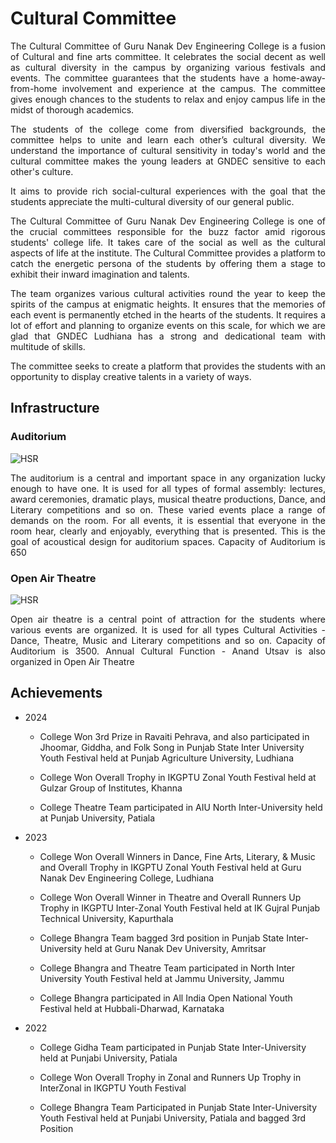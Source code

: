 # Cultural Committee


<div align="justify">

The Cultural Committee of Guru Nanak Dev Engineering College is a fusion of Cultural and fine arts committee. It celebrates the social decent as well as cultural diversity in the campus by organizing various festivals and events. The committee guarantees that the students have a home-away-from-home involvement and experience at the campus. The committee gives enough chances to the students to relax and enjoy campus life in the midst of thorough academics.

The students of the college come from diversified backgrounds, the committee helps to unite and learn each other’s cultural diversity. We understand the importance of cultural sensitivity in today's world and the cultural committee makes the young leaders at GNDEC sensitive to each other's culture.

It aims to provide rich social-cultural experiences with the goal that the students appreciate the multi-cultural diversity of our general public.

The Cultural Committee of Guru Nanak Dev Engineering College is one of the crucial committees responsible for the buzz factor amid rigorous students' college life. It takes care of the social as well as the cultural aspects of life at the institute. The Cultural Committee provides a platform to catch the energetic persona of the students by offering them a stage to exhibit their inward imagination and talents.

The team organizes various cultural activities round the year to keep the spirits of the campus at enigmatic heights. It ensures that the memories of each event is permanently etched in the hearts of the students. It requires a lot of effort and planning to organize events on this scale, for which we are glad that GNDEC Ludhiana has a strong and dedicational team with multitude of skills.

The committee seeks to create a platform that provides the students with an opportunity to display creative talents in a variety of ways.

</div>

## Infrastructure
### **Auditorium**
![HSR](Images/main-auditorium.jpg)

<div align="justify">

The auditorium is a central and important space in any organization lucky enough to have one. It is used for all types of formal assembly: lectures, award ceremonies, dramatic plays, musical theatre productions, Dance, and Literary competitions and so on. These varied events place a range of demands on the room. For all events, it is essential that everyone in the room hear, clearly and enjoyably, everything that is presented. This is the goal of acoustical design for auditorium spaces. Capacity of Auditorium is 650

</div>

### **Open Air Theatre**
![HSR](Images/open-air-theatre.jpg)

<div align="justify">
Open air theatre is a central point of attraction for the students where various events are organized. It is used for all types Cultural Activities - Dance, Theatre, Music and Literary competitions and so on. Capacity of Auditorium is 3500. Annual Cultural Function - Anand Utsav is also organized in Open Air Theatre
</div>

## Achievements

- 2024
    - College Won 3rd Prize in Ravaiti Pehrava, and also participated in Jhoomar, Giddha, and Folk Song in Punjab State Inter University Youth Festival held at Punjab Agriculture University, Ludhiana
    
    - College Won Overall Trophy in IKGPTU Zonal Youth Festival held at Gulzar Group of Institutes, Khanna
     
    - College Theatre Team participated in AIU North Inter-University held at Punjab University, Patiala
      
-  2023  
    - College Won Overall Winners in Dance, Fine Arts, Literary, & Music and Overall Trophy in IKGPTU Zonal Youth Festival held at Guru Nanak Dev Engineering College, Ludhiana
    
    - College Won Overall Winner in Theatre and Overall Runners Up Trophy in IKGPTU Inter-Zonal Youth Festival held at IK Gujral Punjab Technical University, Kapurthala
    
    - College Bhangra Team bagged 3rd position in Punjab State Inter-University held at Guru Nanak Dev University, Amritsar
    
    - College Bhangra and Theatre Team participated in North Inter University Youth Festival held at Jammu University, Jammu

    - College Bhangra participated in All India Open National Youth Festival held at Hubbali-Dharwad, Karnataka

- 2022  
    - College Gidha Team participated in Punjab State Inter-University held at Punjabi University, Patiala
  
    - College Won Overall Trophy in Zonal and Runners Up Trophy in InterZonal in IKGPTU Youth Festival
      
    - College Bhangra Team Participated in Punjab State Inter-University Youth Festival held at Punjabi University, Patiala and bagged 3rd Position

<!--
- 2020  
    - College Bhangra Team participated in National Youth Festival held at Amity University, Noida

- 2019  
    - College Won Overall Trophy in Zonal and InterZonal in IKGPTU Youth Festival
      
    - College Bhangra Team Participated in North Inter University Youth Festival held at Guru Nanak Dev University, Amritsar and bagged 3rd Position
      
    - College Theatre Team participated in North Inter University Youth Festival held at Guru Nanak Dev University, Amritsar

- 2018  
    - College Won Overall Trophy in Zonal IKGPTU Youth Festival
      
    - College Bhangra team participated in South Asian Universities Festival held at Ganpat University, Mehsana, Gujarat (International Level)

- 2017  
    - College Won Overall Trophy in Zonal in IKGPTU Youth Festival
      
    - College Bhangra Team Participated in North Inter Uninversity Festival held at MMU University, Ambala

- 2016  
    - College Won Overall Trophy in Zonal IKGPTU Youth Festival
      
    - College Bhangra Team Participated in National Level Youth Festival held at Shivaji University, Kolhapur and Bagged 1st Position
      
    - College Bhangra Team Participated in North Inter University Youth Festival held at Chhatrapati Shahu Ji Maharaj University , Kanpur and bagged 2nd Position

- 2015
    - College Won Overall Trophy in Zonal PTU Youth Festival
-->
